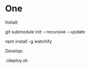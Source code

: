 One
===

Install:


git submodule init --recursive --update


npm install -g watchify



Develop:


./deploy.sh
